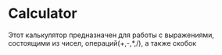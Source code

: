 # Calculator
Этот калькулятор предназначен для работы с выражениями, состоящими из чисел, операций(+,-,*,/), а также скобок
